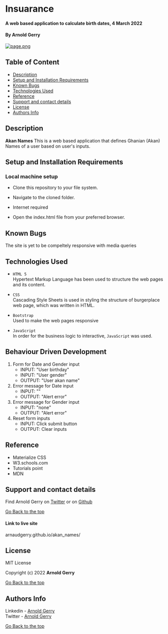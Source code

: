 # Insuarance

#### A web based application to calculate birth dates, 4 March 2022
#### By **Arnold Gerry**      


[![page.png](https://i.postimg.cc/8zTD3h8C/page.png)](https://postimg.cc/8jXqffz8)

## Table of Content
+ [Description](#Description)
+ [Setup and Installation Requirements](#Setup-and-Installation-Requirements)
+ [Known Bugs](#Known-Bugs)
+ [Technologies Used](#Technologies-Used)
+ [Reference](#Reference)
+ [Support and contact details](#Support-and-contact-details)
+ [License](#License)
+ [Authors Info](#Authors-Info)


## Description
**Akan Names** This is a web based application that defines Ghanian (Akan) Names of a user based on user's inputs.

## Setup and Installation Requirements
### Local machine setup
* Clone this repository to your file system.

* Navigate to the cloned folder.

* Internet required

* Open the index.html file from your preferred browser.


## Known Bugs
The site is yet to be compeltely responsive with media queries

## Technologies Used
- `HTML 5`   
   Hypertext Markup Language has been used to structure the web pages and its content.   


- `CSS`       
   Cascading Style Sheets is used in styling the structure of burgerplace web page, which was written in HTML.

- `Bootstrap`       
   Used to make the web pages responsive

- `JavaScript`       
   In order for the business logic to interactive, `JavaScript` was used.

## Behaviour Driven Development
1. Form for Date and Gender input
    * INPUT: "User birthday"
    * INPUT: "User gender"
    * OUTPUT: "User akan name"
2. Error message for Date input
    * INPUT: ""
    * OUTPUT: "Alert error"
3. Error message for Gender input
    * INPUT: "none"
    * OUTPUT: "Alert error"
4. Reset form inputs
    * INPUT: Click submit button
    * OUTPUT: Clear inputs 
   
## Reference
* Materialize CSS
* W3.schools.com
* Tutorials point
* MDN



## Support and contact details
Find Arnold Gerry on [Twitter](https://twitter.com/arnoldgerry1) or on [Github](https://github.com/arnaudgerry/ )

[Go Back to the top](#portfolio)

#### Link to live site      
arnaudgerry.github.io/akan_names/

## License  

MIT License

Copyright (c) 2022 **Arnold Gerry**

[Go Back to the top](#portfolio)

## Authors Info

Linkedin - [Arnold Gerry](https://ke.linkedin.com/in/arnoldgerry)    
Twitter - [Arnold Gerry](https://twitter.com/arnoldgerry1)

[Go Back to the top](#portfolio)


